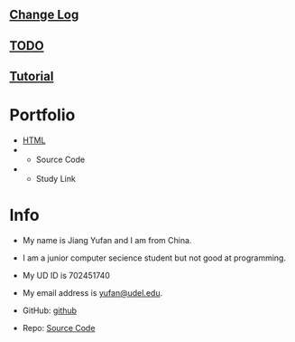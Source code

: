 [Change Log](https://github.com/Yufan-lab/Yufan-lab.github.io/blob/main/required%20sections/change%20log.md)
--
[TODO](https://github.com/Yufan-lab/Yufan-lab.github.io/blob/main/required%20sections/to-do%20list.md)
--
[Tutorial](https://github.com/Yufan-lab/Yufan-lab.github.io/blob/main/Tutorial/tutorial.md)
--
Portfolio
==
* [HTML](https://github.com/Yufan-lab/Yufan-lab.github.io/blob/main/myfirstwebpage.html)
* * Source Code
* * Study Link





Info
==
* My name is Jiang Yufan and I am from China.

* I am a junior computer secience student but not good at programming.

* My UD ID is 702451740

* My email address is yufan@udel.edu.

* GitHub: [github](https://github.com/Yufan-lab/Yufanlab.github.io/)

* Repo: [Source Code](https://github.com/Yufan-lab/Yufanlab.github.io/edit/main/README.md)
